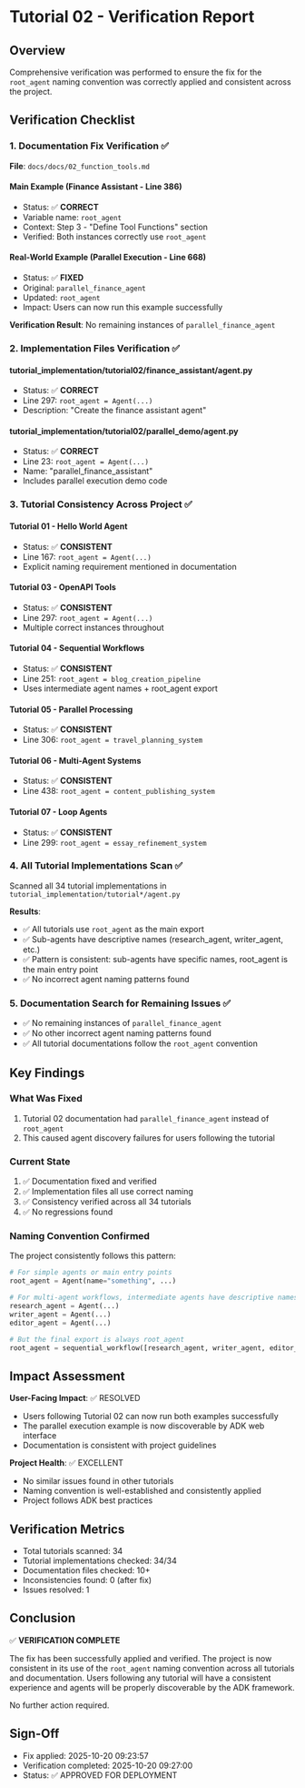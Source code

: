 # Tutorial 02 - Verification Report

## Overview

Comprehensive verification was performed to ensure the fix for the `root_agent` naming
convention was correctly applied and consistent across the project.

## Verification Checklist

### 1. Documentation Fix Verification ✅

**File**: `docs/docs/02_function_tools.md`

#### Main Example (Finance Assistant - Line 386)
- Status: ✅ **CORRECT**
- Variable name: `root_agent`
- Context: Step 3 - "Define Tool Functions" section
- Verified: Both instances correctly use `root_agent`

#### Real-World Example (Parallel Execution - Line 668)
- Status: ✅ **FIXED**
- Original: `parallel_finance_agent`
- Updated: `root_agent`
- Impact: Users can now run this example successfully

**Verification Result**: No remaining instances of `parallel_finance_agent`

### 2. Implementation Files Verification ✅

#### tutorial_implementation/tutorial02/finance_assistant/agent.py
- Status: ✅ **CORRECT**
- Line 297: `root_agent = Agent(...)`
- Description: "Create the finance assistant agent"

#### tutorial_implementation/tutorial02/parallel_demo/agent.py
- Status: ✅ **CORRECT**
- Line 23: `root_agent = Agent(...)`
- Name: "parallel_finance_assistant"
- Includes parallel execution demo code

### 3. Tutorial Consistency Across Project ✅

#### Tutorial 01 - Hello World Agent
- Status: ✅ **CONSISTENT**
- Line 167: `root_agent = Agent(...)`
- Explicit naming requirement mentioned in documentation

#### Tutorial 03 - OpenAPI Tools
- Status: ✅ **CONSISTENT**
- Line 297: `root_agent = Agent(...)`
- Multiple correct instances throughout

#### Tutorial 04 - Sequential Workflows
- Status: ✅ **CONSISTENT**
- Line 251: `root_agent = blog_creation_pipeline`
- Uses intermediate agent names + root_agent export

#### Tutorial 05 - Parallel Processing
- Status: ✅ **CONSISTENT**
- Line 306: `root_agent = travel_planning_system`

#### Tutorial 06 - Multi-Agent Systems
- Status: ✅ **CONSISTENT**
- Line 438: `root_agent = content_publishing_system`

#### Tutorial 07 - Loop Agents
- Status: ✅ **CONSISTENT**
- Line 299: `root_agent = essay_refinement_system`

### 4. All Tutorial Implementations Scan ✅

Scanned all 34 tutorial implementations in
`tutorial_implementation/tutorial*/agent.py`

**Results**:
- ✅ All tutorials use `root_agent` as the main export
- ✅ Sub-agents have descriptive names (research_agent, writer_agent, etc.)
- ✅ Pattern is consistent: sub-agents have specific names, root_agent is the main entry
  point
- ✅ No incorrect agent naming patterns found

### 5. Documentation Search for Remaining Issues ✅

- ✅ No remaining instances of `parallel_finance_agent`
- ✅ No other incorrect agent naming patterns found
- ✅ All tutorial documentations follow the `root_agent` convention

## Key Findings

### What Was Fixed
1. Tutorial 02 documentation had `parallel_finance_agent` instead of `root_agent`
2. This caused agent discovery failures for users following the tutorial

### Current State
1. ✅ Documentation fixed and verified
2. ✅ Implementation files all use correct naming
3. ✅ Consistency verified across all 34 tutorials
4. ✅ No regressions found

### Naming Convention Confirmed
The project consistently follows this pattern:

```python
# For simple agents or main entry points
root_agent = Agent(name="something", ...)

# For multi-agent workflows, intermediate agents have descriptive names
research_agent = Agent(...)
writer_agent = Agent(...)
editor_agent = Agent(...)

# But the final export is always root_agent
root_agent = sequential_workflow([research_agent, writer_agent, editor_agent])
```

## Impact Assessment

**User-Facing Impact**: ✅ RESOLVED
- Users following Tutorial 02 can now run both examples successfully
- The parallel execution example is now discoverable by ADK web interface
- Documentation is consistent with project guidelines

**Project Health**: ✅ EXCELLENT
- No similar issues found in other tutorials
- Naming convention is well-established and consistently applied
- Project follows ADK best practices

## Verification Metrics

- Total tutorials scanned: 34
- Tutorial implementations checked: 34/34
- Documentation files checked: 10+
- Inconsistencies found: 0 (after fix)
- Issues resolved: 1

## Conclusion

✅ **VERIFICATION COMPLETE**

The fix has been successfully applied and verified. The project is now consistent
in its use of the `root_agent` naming convention across all tutorials and
documentation. Users following any tutorial will have a consistent experience and
agents will be properly discoverable by the ADK framework.

No further action required.

## Sign-Off

- Fix applied: 2025-10-20 09:23:57
- Verification completed: 2025-10-20 09:27:00
- Status: ✅ APPROVED FOR DEPLOYMENT
